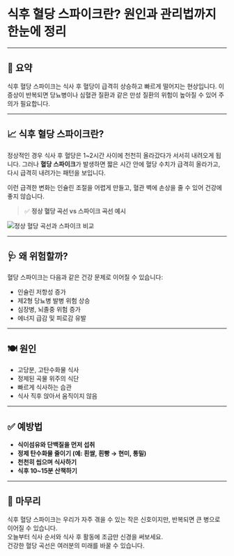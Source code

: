 # 식후 혈당 스파이크란? 원인과 관리법까지 한눈에 정리

---

## 🧠 요약

식후 혈당 스파이크는 식사 후 혈당이 급격히 상승하고 빠르게 떨어지는 현상입니다. 이 증상이 반복되면 당뇨병이나 심혈관 질환과 같은 만성 질환의 위험이 높아질 수 있어 주의가 필요합니다.

---

## 📈 식후 혈당 스파이크란?

정상적인 경우 식사 후 혈당은 1~2시간 사이에 천천히 올라갔다가 서서히 내려오게 됩니다. 그러나 **혈당 스파이크**가 발생하면 짧은 시간 안에 혈당 수치가 급격히 올라가고, 다시 급격히 내려가는 패턴을 보입니다.

이런 급격한 변화는 인슐린 조절을 어렵게 만들고, 혈관 벽에 손상을 줄 수 있어 건강에 좋지 않습니다.

> ✅ **정상 혈당 곡선 vs 스파이크 곡선 예시**

![정상 혈당 곡선과 스파이크 비교](https://www.verywellhealth.com/thmb/0YmYVK9KnMAM6cW0F0FNVZPTzQ0=/1500x0/filters:no_upscale():max_bytes(150000):strip_icc()/normalbloodsugar-56a4ccfa5f9b58b7d0dffc68.png)

---

## 🩺 왜 위험할까?

혈당 스파이크는 다음과 같은 건강 문제로 이어질 수 있습니다:

- 인슐린 저항성 증가
- 제2형 당뇨병 발병 위험 상승
- 심장병, 뇌졸중 위험 증가
- 에너지 급감 및 피로감 유발

---

## 🍽 원인

- 고당분, 고탄수화물 식사
- 정제된 곡물 위주의 식단
- 빠르게 식사하는 습관
- 식사 직후 앉아서 움직이지 않음

---

## ✅ 예방법

- **식이섬유와 단백질을 먼저 섭취**  
- **정제 탄수화물 줄이기 (예: 흰쌀, 흰빵 → 현미, 통밀)**  
- **천천히 씹으며 식사하기**  
- **식후 10~15분 산책하기**

---

## 🧩 마무리

식후 혈당 스파이크는 우리가 자주 겪을 수 있는 작은 신호이지만, 반복되면 큰 병으로 이어질 수 있습니다.  
오늘부터 식사 순서와 식사 후 활동에 조금만 신경을 써보세요.  
건강한 혈당 곡선은 여러분의 미래를 바꿀 수 있습니다.

